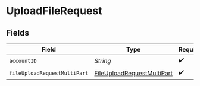 # UploadFileRequest


## Fields

| Field                                                                               | Type                                                                                | Required                                                                            | Description                                                                         |
| ----------------------------------------------------------------------------------- | ----------------------------------------------------------------------------------- | ----------------------------------------------------------------------------------- | ----------------------------------------------------------------------------------- |
| `accountID`                                                                         | *String*                                                                            | :heavy_check_mark:                                                                  | N/A                                                                                 |
| `fileUploadRequestMultiPart`                                                        | [FileUploadRequestMultiPart](../../models/components/FileUploadRequestMultiPart.md) | :heavy_check_mark:                                                                  | N/A                                                                                 |